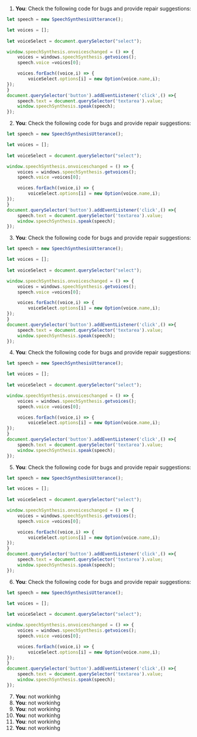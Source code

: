 1. **You**: Check the following code for bugs and provide repair suggestions: 
```javascript
let speech = new SpeechSynthesisUtterance();

let voices = [];
 
let voiceSelect = document.querySelector("select");

window.speechSynthesis.onvoiceschanged = () => {
    voices = windows.speechSynthesis.getvoices();
    speech.voice =voices[0];

    voices.forEach((voice,i) => {
        voiceSelect.options[i] = new Option(voice.name,i);
});
}
document.querySelector('button').addEventListener('click',() =>{
    speech.text = document.querySelector('textarea').value;
    window.speechSynthesis.speak(speech);
});
```
2. **You**: Check the following code for bugs and provide repair suggestions: 
```javascript
let speech = new SpeechSynthesisUtterance();

let voices = [];
 
let voiceSelect = document.querySelector("select");

window.speechSynthesis.onvoiceschanged = () => {
    voices = windows.speechSynthesis.getvoices();
    speech.voice =voices[0];

    voices.forEach((voice,i) => {
        voiceSelect.options[i] = new Option(voice.name,i);
});
}
document.querySelector('button').addEventListener('click',() =>{
    speech.text = document.querySelector('textarea').value;
    window.speechSynthesis.speak(speech);
});
```
3. **You**: Check the following code for bugs and provide repair suggestions: 
```javascript
let speech = new SpeechSynthesisUtterance();

let voices = [];
 
let voiceSelect = document.querySelector("select");

window.speechSynthesis.onvoiceschanged = () => {
    voices = windows.speechSynthesis.getvoices();
    speech.voice =voices[0];

    voices.forEach((voice,i) => {
        voiceSelect.options[i] = new Option(voice.name,i);
});
}
document.querySelector('button').addEventListener('click',() =>{
    speech.text = document.querySelector('textarea').value;
    window.speechSynthesis.speak(speech);
});
```
4. **You**: Check the following code for bugs and provide repair suggestions: 
```javascript
let speech = new SpeechSynthesisUtterance();

let voices = [];
 
let voiceSelect = document.querySelector("select");

window.speechSynthesis.onvoiceschanged = () => {
    voices = windows.speechSynthesis.getvoices();
    speech.voice =voices[0];

    voices.forEach((voice,i) => {
        voiceSelect.options[i] = new Option(voice.name,i);
});
}
document.querySelector('button').addEventListener('click',() =>{
    speech.text = document.querySelector('textarea').value;
    window.speechSynthesis.speak(speech);
});
```
5. **You**: Check the following code for bugs and provide repair suggestions: 
```javascript
let speech = new SpeechSynthesisUtterance();

let voices = [];
 
let voiceSelect = document.querySelector("select");

window.speechSynthesis.onvoiceschanged = () => {
    voices = windows.speechSynthesis.getvoices();
    speech.voice =voices[0];

    voices.forEach((voice,i) => {
        voiceSelect.options[i] = new Option(voice.name,i);
});
}
document.querySelector('button').addEventListener('click',() =>{
    speech.text = document.querySelector('textarea').value;
    window.speechSynthesis.speak(speech);
});
```
6. **You**: Check the following code for bugs and provide repair suggestions: 
```javascript
let speech = new SpeechSynthesisUtterance();

let voices = [];
 
let voiceSelect = document.querySelector("select");

window.speechSynthesis.onvoiceschanged = () => {
    voices = windows.speechSynthesis.getvoices();
    speech.voice =voices[0];

    voices.forEach((voice,i) => {
        voiceSelect.options[i] = new Option(voice.name,i);
});
}
document.querySelector('button').addEventListener('click',() =>{
    speech.text = document.querySelector('textarea').value;
    window.speechSynthesis.speak(speech);
});
```
7. **You**: not workinhg
8. **You**: not workinhg
9. **You**: not workinhg
10. **You**: not workinhg
11. **You**: not workinhg
12. **You**: not workinhg